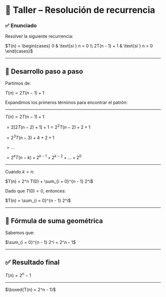 # 📘 Taller – Resolución de recurrencia

### ✅ Enunciado

Resolver la siguiente recurrencia:

$T(n) = 
\begin{cases}
0 & \text{si } n = 0 \\
2T(n - 1) + 1 & \text{si } n > 0
\end{cases}$

---

## 🔎 Desarrollo paso a paso

Partimos de:

$T(n) = 2T(n - 1) + 1$

Expandimos los primeros términos para encontrar el patrón:

---

$T(n) = 2T(n - 1) + 1$

$= 2[2T(n - 2) + 1] + 1 = 2^2 T(n - 2) + 2 + 1$

$= 2^3 T(n - 3) + 4 + 2 + 1$

$= \dots$

$= 2^k T(n - k) + 2^{k - 1} + 2^{k - 2} + \dots + 2^0$

---

Cuando $k = n$:

$T(n) = 2^n T(0) + \sum_{i = 0}^{n - 1} 2^i$

Dado que $T(0) = 0$, entonces:

$T(n) = \sum_{i = 0}^{n - 1} 2^i$

---

## 📐 Fórmula de suma geométrica

Sabemos que:

$\sum_{i = 0}^{n - 1} 2^i = 2^n - 1$

---

## ✅ Resultado final

$T(n) = 2^n - 1$

---

$\boxed{T(n) = 2^n - 1}$


